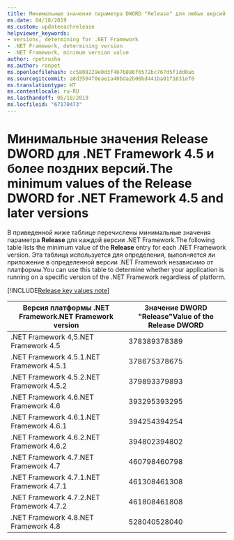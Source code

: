 ```yaml
---
title: Минимальные значения параметра DWORD "Release" для любых версий .NET Framework
ms.date: 04/18/2019
ms.custom: updateeachrelease
helpviewer_keywords:
- versions, determining for .NET Framework
- .NET Framework, determining version
- .NET Framework, minimum version value
author: rpetrusha
ms.author: ronpet
ms.openlocfilehash: cc5808229e0d3f467b886f6572bc767d5f1dd0ab
ms.sourcegitcommit: a8d3504f0eae1a40bda2b06bd441ba01f1631ef0
ms.translationtype: HT
ms.contentlocale: ru-RU
ms.lasthandoff: 06/18/2019
ms.locfileid: "67170473"
---
```

# <a name="the-minimum-values-of-the-release-dword-for-net-framework-45-and-later-versions"></a><span data-ttu-id="23e50-102">Минимальные значения Release DWORD для .NET Framework 4.5 и более поздних версий.</span><span class="sxs-lookup"><span data-stu-id="23e50-102">The minimum values of the Release DWORD for .NET Framework 4.5 and later versions</span></span>

<span data-ttu-id="23e50-103">В приведенной ниже таблице перечислены минимальные значения параметра **Release** для каждой версии .NET Framework.</span><span class="sxs-lookup"><span data-stu-id="23e50-103">The following table lists the minimum value of the **Release** entry for each .NET Framework version.</span></span> <span data-ttu-id="23e50-104">Эта таблица используется для определения, выполняется ли приложение в определенной версии .NET Framework независимо от платформы.</span><span class="sxs-lookup"><span data-stu-id="23e50-104">You can use this table to determine whether your application is running on a specific version of the .NET Framework regardless of platform.</span></span>

[!INCLUDE[Release key values note](~/includes/version-keys-note.md)]

|<span data-ttu-id="23e50-105">Версия платформы .NET Framework</span><span class="sxs-lookup"><span data-stu-id="23e50-105">.NET Framework version</span></span>|<span data-ttu-id="23e50-106">Значение DWORD "Release"</span><span class="sxs-lookup"><span data-stu-id="23e50-106">Value of the Release DWORD</span></span>|
|--------------------------------|-------------|
|<span data-ttu-id="23e50-107">.NET Framework 4,5</span><span class="sxs-lookup"><span data-stu-id="23e50-107">.NET Framework 4.5</span></span>|<span data-ttu-id="23e50-108">378389</span><span class="sxs-lookup"><span data-stu-id="23e50-108">378389</span></span>|
|<span data-ttu-id="23e50-109">.NET Framework 4.5.1</span><span class="sxs-lookup"><span data-stu-id="23e50-109">.NET Framework 4.5.1</span></span>|<span data-ttu-id="23e50-110">378675</span><span class="sxs-lookup"><span data-stu-id="23e50-110">378675</span></span>|
|<span data-ttu-id="23e50-111">.NET Framework 4.5.2</span><span class="sxs-lookup"><span data-stu-id="23e50-111">.NET Framework 4.5.2</span></span>|<span data-ttu-id="23e50-112">379893</span><span class="sxs-lookup"><span data-stu-id="23e50-112">379893</span></span>|
|<span data-ttu-id="23e50-113">.NET Framework 4.6</span><span class="sxs-lookup"><span data-stu-id="23e50-113">.NET Framework 4.6</span></span>|<span data-ttu-id="23e50-114">393295</span><span class="sxs-lookup"><span data-stu-id="23e50-114">393295</span></span>|
|<span data-ttu-id="23e50-115">.NET Framework 4.6.1</span><span class="sxs-lookup"><span data-stu-id="23e50-115">.NET Framework 4.6.1</span></span>|<span data-ttu-id="23e50-116">394254</span><span class="sxs-lookup"><span data-stu-id="23e50-116">394254</span></span>|
|<span data-ttu-id="23e50-117">.NET Framework 4.6.2</span><span class="sxs-lookup"><span data-stu-id="23e50-117">.NET Framework 4.6.2</span></span>|<span data-ttu-id="23e50-118">394802</span><span class="sxs-lookup"><span data-stu-id="23e50-118">394802</span></span>|
|<span data-ttu-id="23e50-119">.NET Framework 4.7</span><span class="sxs-lookup"><span data-stu-id="23e50-119">.NET Framework 4.7</span></span>|<span data-ttu-id="23e50-120">460798</span><span class="sxs-lookup"><span data-stu-id="23e50-120">460798</span></span>|
|<span data-ttu-id="23e50-121">.NET Framework 4.7.1</span><span class="sxs-lookup"><span data-stu-id="23e50-121">.NET Framework 4.7.1</span></span>|<span data-ttu-id="23e50-122">461308</span><span class="sxs-lookup"><span data-stu-id="23e50-122">461308</span></span>|
|<span data-ttu-id="23e50-123">.NET Framework 4.7.2</span><span class="sxs-lookup"><span data-stu-id="23e50-123">.NET Framework 4.7.2</span></span>|<span data-ttu-id="23e50-124">461808</span><span class="sxs-lookup"><span data-stu-id="23e50-124">461808</span></span>|
|<span data-ttu-id="23e50-125">.NET Framework 4.8</span><span class="sxs-lookup"><span data-stu-id="23e50-125">.NET Framework 4.8</span></span>|<span data-ttu-id="23e50-126">528040</span><span class="sxs-lookup"><span data-stu-id="23e50-126">528040</span></span>|
